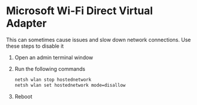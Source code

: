 # Microsoft Wi-Fi Direct Virtual Adapter

This can sometimes cause issues and slow down network connections. Use these steps to disable it

1. Open an admin terminal window
2. Run the following commands

    ```bat
    netsh wlan stop hostednetwork
    netsh wlan set hostednetwork mode=disallow
    ```

3. Reboot
